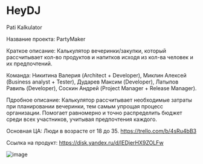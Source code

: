 # HeyDJ
Pati Kalkulator 

Название проекта: PartyMaker

Краткое описание: Калькулятор вечеринки/закупки, который рассчитывает кол-во продуктов и напитков исходя из кол-ва человек и их предпочтений.

Команда: Никитина Валерия (Architect + Developer), Миклин Алексей (Business analyst + Tester), Дударев Максим (Developer), Латыпов Равиль (Developer), Соскин Андрей (Project Manager + Release Manager).

Пдробное описание: Калькулятор рассчитывает необходимые затраты при планировании вечеринки, тем самым упрощая процесс организации. Помогает равномерно и точно распределить бюджет среди всех участников, учитывая предпочтения каждого. 

Основная ЦА: Люди в возрасте от 18 до 35.
https://trello.com/b/4sRu4bB3

Ссылка на продукт: https://disk.yandex.ru/d/lEDjerHX9ZOLFw

![image](https://user-images.githubusercontent.com/81217256/120783260-47eb8f00-c544-11eb-96f1-e72696003063.png)
